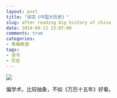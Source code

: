 ```yaml
---
layout: post
title: "读完《中国大历史》"
slug: after reading big history of china
date: 2014-09-12 23:07:00
comments: true
categories:
- 青梅煮酒
tags:
- 读书
- 历史
---
```


![](http://pic.yupoo.com/leninlee/E3k8bFJc/medium.jpg)

偏学术，比较抽象，不如《万历十五年》好看。
